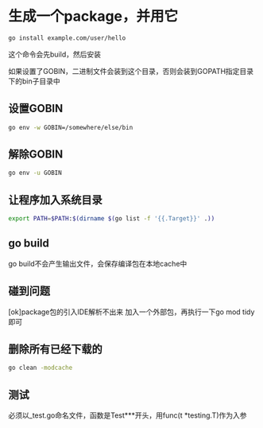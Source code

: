 # 生成一个package，并用它

```bash
go install example.com/user/hello
```
这个命令会先build，然后安装

如果设置了GOBIN，二进制文件会装到这个目录，否则会装到GOPATH指定目录下的bin子目录中  

## 设置GOBIN

```bash
go env -w GOBIN=/somewhere/else/bin
```

## 解除GOBIN

```bash
go env -u GOBIN
```

## 让程序加入系统目录

```bash
export PATH=$PATH:$(dirname $(go list -f '{{.Target}}' .))
```

## go build

go build不会产生输出文件，会保存编译包在本地cache中

## 碰到问题

[ok]package包的引入IDE解析不出来
加入一个外部包，再执行一下go mod tidy即可

## 删除所有已经下载的

```bash
go clean -modcache
```

## 测试

必须以_test.go命名文件，函数是Test***开头，用func(t *testing.T)作为入参